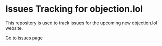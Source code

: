 # Issues Tracking for objection.lol

This repository is used to track issues for the upcoming new objection.lol website.

[Go to issues page](https://github.com/objection-lol/issues/issues)
